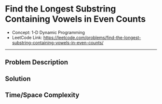 # Find the Longest Substring Containing Vowels in Even Counts

- Concept: 1-D Dynamic Programming
- LeetCode Link: https://leetcode.com/problems/find-the-longest-substring-containing-vowels-in-even-counts/

---

## Problem Description

## Solution

## Time/Space Complexity

